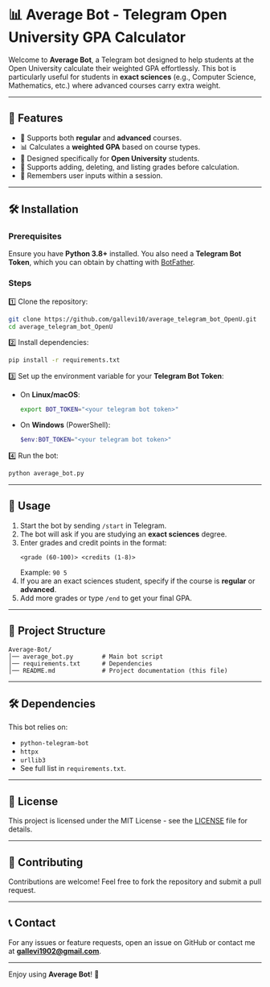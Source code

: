 # 📊 Average Bot - Telegram Open University GPA Calculator

Welcome to **Average Bot**, a Telegram bot designed to help students at the Open University calculate their weighted GPA effortlessly.
This bot is particularly useful for students in **exact sciences** (e.g., Computer Science, Mathematics, etc.) where advanced courses carry extra weight.

---

## 🚀 Features

- 📌 Supports both **regular** and **advanced** courses.
- 📊 Calculates a **weighted GPA** based on course types.
- 🏫 Designed specifically for **Open University** students.
- 📝 Supports adding, deleting, and listing grades before calculation.
- 💾 Remembers user inputs within a session.

---

## 🛠️ Installation

### Prerequisites
Ensure you have **Python 3.8+** installed. You also need a **Telegram Bot Token**, which you can obtain by chatting with [BotFather](https://t.me/BotFather).

### Steps

1️⃣ Clone the repository:

```sh
git clone https://github.com/gallevi10/average_telegram_bot_OpenU.git
cd average_telegram_bot_OpenU
```

2️⃣ Install dependencies:

```sh
pip install -r requirements.txt
```

3️⃣ Set up the environment variable for your **Telegram Bot Token**:

- On **Linux/macOS**:
  ```sh
  export BOT_TOKEN="<your telegram bot token>"
  ```

- On **Windows** (PowerShell):
  ```powershell
  $env:BOT_TOKEN="<your telegram bot token>"
  ```

4️⃣ Run the bot:

```sh
python average_bot.py
```

---

## 📖 Usage

1. Start the bot by sending `/start` in Telegram.
2. The bot will ask if you are studying an **exact sciences** degree.
3. Enter grades and credit points in the format:  
   ```
   <grade (60-100)> <credits (1-8)>
   ```
   Example: `90 5`
4. If you are an exact sciences student, specify if the course is **regular** or **advanced**.
5. Add more grades or type `/end` to get your final GPA.

---

## 🔧 Project Structure

```
Average-Bot/
│── average_bot.py        # Main bot script
│── requirements.txt      # Dependencies
│── README.md             # Project documentation (this file)
```

---

## 🛠 Dependencies

This bot relies on:

- `python-telegram-bot`
- `httpx`
- `urllib3`
- See full list in `requirements.txt`.

---

## 📜 License

This project is licensed under the MIT License - see the [LICENSE](LICENSE) file for details.

---

## 🤝 Contributing

Contributions are welcome! Feel free to fork the repository and submit a pull request.

---

## 📞 Contact

For any issues or feature requests, open an issue on GitHub or contact me at **gallevi1902@gmail.com**.

---

Enjoy using **Average Bot**! 🚀
